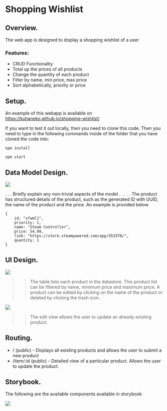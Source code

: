 # Shopping Wishlist

## Overview.

The web app is designed to display a shopping wishlist of a user

### Features:

- CRUD Functionality
- Total up the prices of all products
- Change the quantity of each product
- Filter by name, min price, max price
- Sort alphabetically, priority or price

## Setup.

An example of this webapp is available on https://kuhaneko.github.io/shopping-wishlist/

If you want to test it out locally, then you need to clone this code. Then you need to type in the following commands inside of the folder that you have cloned the code into:

`npm install`

`npm start`

## Data Model Design.

![][model]

. . . Briefly explain any non-trivial aspects of the model . . . . .
The product has structured details of the product, such as the generated ID with UUID, the name of the product and the price. An example is provided below

~~~
{
    id: "sfwml1",
    priority: 1,
    name: "Steam Controller",
    price: 54.99,
    link: "https://store.steampowered.com/app/353370/",
    quantity: 1
}
~~~
## UI Design.


![][main]

>> The table lists each product in the datastore. This product list can be filtered by name, minimum price and maximum price. A product can be edited by clicking on the name of the product or deleted by clicking the trash icon.

![][detail]

>> The edit view allows the user to update an already existing product.

## Routing.

- / (public) - Displays all existing products and allows the user to submit a new product
- /item/:id (public) - Detailed view of a particular product. Allows the user to update the product.

## Storybook.

The following are the available components available in storybook 

![][stories]

[model]: ./readme_resources/model.png
[main]: ./readme_resources/main.png
[detail]: ./readme_resources/detail.png
[stories]: ./readme_resources/stories.png
